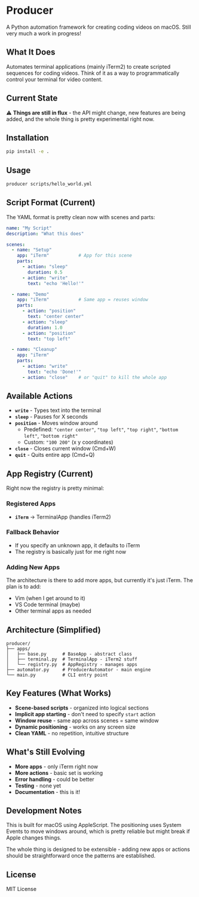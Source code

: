# Producer

A Python automation framework for creating coding videos on macOS. Still very much a work in progress!

## What It Does

Automates terminal applications (mainly iTerm2) to create scripted sequences for coding videos. Think of it as a way to programmatically control your terminal for video content.

## Current State

⚠️ **Things are still in flux** - the API might change, new features are being added, and the whole thing is pretty experimental right now.

## Installation

```bash
pip install -e .
```

## Usage

```bash
producer scripts/hello_world.yml
```

## Script Format (Current)

The YAML format is pretty clean now with scenes and parts:

```yaml
name: "My Script"
description: "What this does"

scenes:
  - name: "Setup"
    app: "iTerm"           # App for this scene
    parts:
      - action: "sleep"
        duration: 0.5
      - action: "write"
        text: "echo 'Hello!'"

  - name: "Demo"
    app: "iTerm"           # Same app = reuses window
    parts:
      - action: "position"
        text: "center center"
      - action: "sleep"
        duration: 1.0
      - action: "position"
        text: "top left"

  - name: "Cleanup"
    app: "iTerm"
    parts:
      - action: "write"
        text: "echo 'Done!'"
      - action: "close"    # or "quit" to kill the whole app
```

## Available Actions

- **`write`** - Types text into the terminal
- **`sleep`** - Pauses for X seconds
- **`position`** - Moves window around
  - Predefined: `"center center"`, `"top left"`, `"top right"`, `"bottom left"`, `"bottom right"`
  - Custom: `"100 200"` (x y coordinates)
- **`close`** - Closes current window (Cmd+W)
- **`quit`** - Quits entire app (Cmd+Q)

## App Registry (Current)

Right now the registry is pretty minimal:

### Registered Apps
- **`iTerm`** → TerminalApp (handles iTerm2)

### Fallback Behavior
- If you specify an unknown app, it defaults to iTerm
- The registry is basically just for me right now

### Adding New Apps
The architecture is there to add more apps, but currently it's just iTerm. The plan is to add:
- Vim (when I get around to it)
- VS Code terminal (maybe)
- Other terminal apps as needed

## Architecture (Simplified)

```
producer/
├── apps/
│   ├── base.py      # BaseApp - abstract class
│   ├── terminal.py  # TerminalApp - iTerm2 stuff
│   └── registry.py  # AppRegistry - manages apps
├── automator.py     # ProducerAutomator - main engine
└── main.py          # CLI entry point
```

## Key Features (What Works)

- **Scene-based scripts** - organized into logical sections
- **Implicit app starting** - don't need to specify `start` action
- **Window reuse** - same app across scenes = same window
- **Dynamic positioning** - works on any screen size
- **Clean YAML** - no repetition, intuitive structure

## What's Still Evolving

- **More apps** - only iTerm right now
- **More actions** - basic set is working
- **Error handling** - could be better
- **Testing** - none yet
- **Documentation** - this is it!

## Development Notes

This is built for macOS using AppleScript. The positioning uses System Events to move windows around, which is pretty reliable but might break if Apple changes things.

The whole thing is designed to be extensible - adding new apps or actions should be straightforward once the patterns are established.

## License

MIT License
